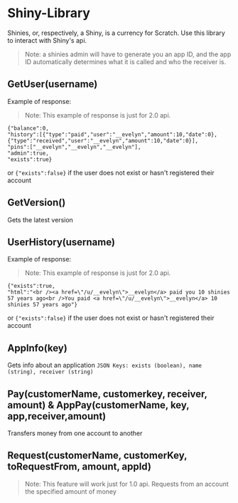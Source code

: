 # Shiny-Library
Shinies, or, respectively, a Shiny, is a currency for Scratch. 
Use this library to interact with Shiny's api.
 >Note: a shinies admin will have to generate you an app ID, and the app ID automatically determines what it is called and who the receiver is.
 
## GetUser(username)
Example of response:
>Note: This example of response is just for 2.0 api.
```
{"balance":0,
"history":[{"type":"paid","user":"__evelyn","amount":10,"date":0}, {"type":"received","user":"__evelyn","amount":10,"date":0}],
"pins":["__evelyn","__evelyn","__evelyn"],
"admin":true,
"exists":true}
```
or  ```{"exists":false}``` if the user does not exist or hasn't registered their account

## GetVersion()
Gets the latest version

## UserHistory(username)
Example of response:
>Note: This example of response is just for 2.0 api.
```
{"exists":true,
"html":"<br /><a href=\"/u/__evelyn\">__evelyn</a> paid you 10 shinies 57 years ago<br />You paid <a href=\"/u/__evelyn\">__evelyn</a> 10 shinies 57 years ago"}
```
or  ```{"exists":false}``` if the user does not exist or hasn't registered their account

## AppInfo(key)
Gets info about an application
```JSON Keys: exists (boolean), name (string), receiver (string)```

## Pay(customerName, customerkey, receiver, amount) & AppPay(customerName, key, app,receiver,amount)
 Transfers money from one account to another
 
## Request(customerName, customerKey, toRequestFrom, amount, appId)
>Note: This feature will work just for 1.0 api.
 Requests from an account the specified amount of money
